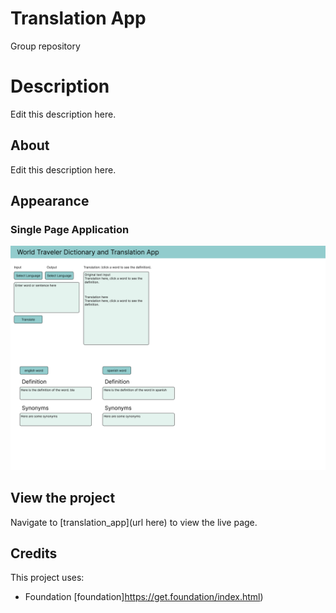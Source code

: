 # Translation App
Group repository

# Description

Edit this description here.


## About

Edit this description here.

## Appearance


### Single Page Application

![wireframe](./assets/images/project-wireframe-desktop_1.png)


## View the project

Navigate to [translation_app](url here) to view the live page. 

## Credits

This project uses:

 - Foundation [foundation]https://get.foundation/index.html)
